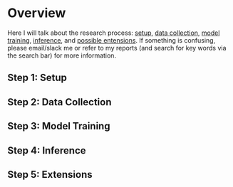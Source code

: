 # Overview
Here I will talk about the research process: [setup](#step-1:-setup), [data collection](##step-2:-data-collection), [model training](##step-3:-model-training), [inference](##step-4:-inference), and [possible entensions](##step-5:-extensions). If something is confusing, please email/slack me or refer to my reports (and search for key words via the search bar) for more information.

## Step 1: Setup
## Step 2: Data Collection
## Step 3: Model Training
## Step 4: Inference
## Step 5: Extensions
